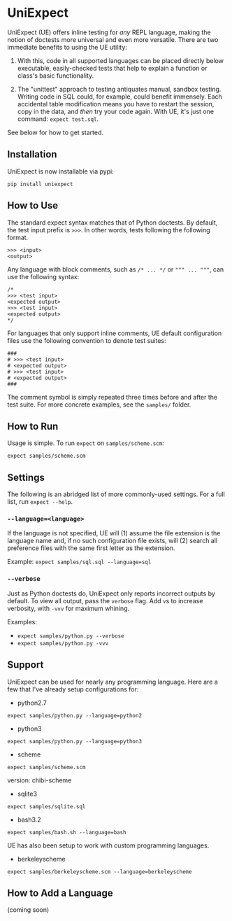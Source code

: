 # UniExpect
UniExpect (UE) offers inline testing for *any* REPL language, making the notion of 
doctests more universal and even more versatile. There are two immediate
benefits to using the UE utility:

1. With this, code in all supported languages can be placed directly below executable,
easily-checked tests that help to explain a function or class's basic
functionality.

2. The "unittest" approach to testing antiquates manual, sandbox testing.
Writing code in SQL could, for example, could benefit immensely. Each accidental
table modification means you have to restart the session, copy in the data, and
*then* try your code again. With UE, it's just one command: `expect test.sql`.

See below for how to get started.

## Installation

UniExpect is now installable via pypi:

```
pip install uniexpect
```

## How to Use

The standard expect syntax matches that of Python doctests. By default, the
test input prefix is `>>>`. In other words, tests following the following
format.

```
>>> <input>
<output>
```

Any language with block comments, such as `/* ... */` or `""" ... """`, can use
the following syntax:

```
/*
>>> <test input>
<expected output>
>>> <test input>
<expected output>
*/
```

For languages that only support inline comments, UE default configuration files
use the following convention to denote test suites:

```
###
# >>> <test input>
# <expected output>
# >>> <test input>
# <expected output>
###
```

The comment symbol is simply repeated three times before and after the test
suite. For more concrete examples, see the `samples/` folder.

## How to Run

Usage is simple. To run `expect` on `samples/scheme.scm`:

```
expect samples/scheme.scm
```

## Settings

The following is an abridged list of more commonly-used settings. For a full
list, run `expect --help`.

### `--language=<language>`

If the language is not specified, UE will (1) assume the file extension is
the language name and, if no such configuration file exists, will (2) search all
preference files with the same first letter as the extension.

Example: `expect samples/sql.sql --language=sql`

### `--verbose`

Just as Python doctests do, UniExpect only reports incorrect outputs by
default. To view all output, pass the `verbose` flag. Add `v`s to increase
verbosity, with `-vvv` for maximum whining.

Examples:
- `expect samples/python.py --verbose`
- `expect samples/python.py -vvv`

## Support

UniExpect can be used for nearly any programming language. Here are a few that
I've already setup configurations for:

- python2.7
```
expect samples/python.py --language=python2
```

- python3
```
expect samples/python.py --language=python3
```

- scheme
```
expect samples/scheme.scm
```
version: chibi-scheme

- sqlite3
```
expect samples/sqlite.sql
```

- bash3.2
```
expect samples/bash.sh --language=bash
```

UE has also been setup to work with custom programming languages.

- berkeleyscheme
```
expect samples/berkeleyscheme.scm --language=berkeleyscheme
```

## How to Add a Language

(coming soon)
